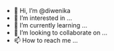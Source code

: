 - 👋 Hi, I’m @diwenika
- 👀 I’m interested in ...
- 🌱 I’m currently learning ...
- 💞️ I’m looking to collaborate on ...
- 📫 How to reach me ...

<!---
diwenika/diwenika is a ✨ special ✨ repository because its `README.md` (this file) appears on your GitHub profile.
You can click the Preview link to take a look at your changes.
--->
